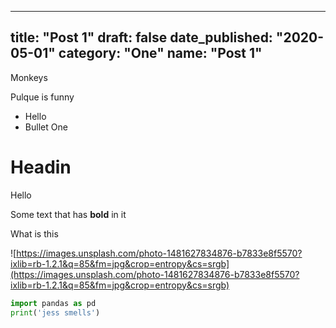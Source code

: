 ---
 title: "Post 1"
 draft: false
 date_published: "2020-05-01"
 category: "One"
 name: "Post 1"
 ---
 
 Monkeys
 
 Pulque is funny
 
 - Hello
 - Bullet One
 
 # Headin
 
 Hello
 
 Some text that has **bold** in it
 
 What is this
 
 ![https://images.unsplash.com/photo-1481627834876-b7833e8f5570?ixlib=rb-1.2.1&q=85&fm=jpg&crop=entropy&cs=srgb](https://images.unsplash.com/photo-1481627834876-b7833e8f5570?ixlib=rb-1.2.1&q=85&fm=jpg&crop=entropy&cs=srgb)
 
 ```python
 import pandas as pd
 print('jess smells')
 ```